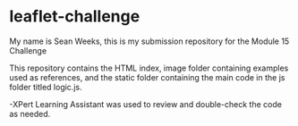 # leaflet-challenge

My name is Sean Weeks, this is my submission repository for the Module 15 Challenge

This repository contains the HTML index, image folder containing examples used as references, and the static folder containing the main code in the js folder titled logic.js.

-XPert Learning Assistant was used to review and double-check the code as needed.
